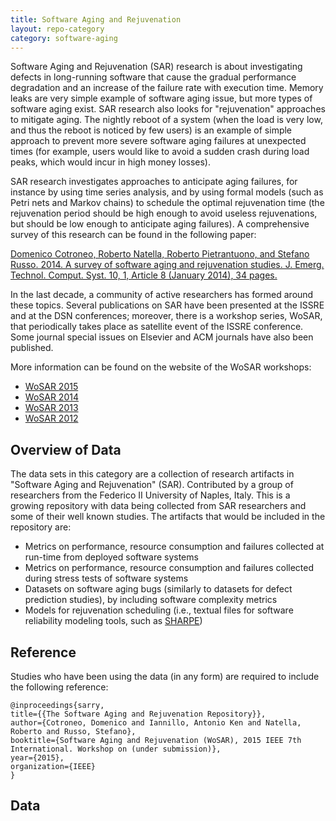 ```yaml
---
title: Software Aging and Rejuvenation
layout: repo-category
category: software-aging
---
```


Software Aging and Rejuvenation (SAR) research is about investigating defects in long-running software that cause the
gradual performance degradation and an increase of the failure rate with execution time.
Memory leaks are very simple example of software aging issue, but more types of software
aging exist. SAR research also looks for "rejuvenation" approaches to mitigate aging.
The nightly reboot of a system (when the load is very low, and thus the reboot is noticed by few users)
is an example of simple approach to prevent more severe software aging failures at unexpected times
(for example, users would like to avoid a sudden crash during load peaks, which would incur in high money losses).

SAR research investigates approaches to anticipate aging failures, for instance by using
time series analysis, and by using formal models (such as Petri nets and Markov chains) to schedule
the optimal rejuvenation time (the rejuvenation period should be high enough to avoid useless rejuvenations,
but should be low enough to anticipate aging failures). A comprehensive survey of this research
can be found in the following paper: 

[Domenico Cotroneo, Roberto Natella, Roberto Pietrantuono, and Stefano Russo. 2014. A survey of software aging and rejuvenation studies. J. Emerg. Technol. Comput. Syst. 10, 1, Article 8 (January 2014), 34 pages.](http://dl.acm.org/citation.cfm?id=2539117)

In the last decade, a community of active researchers has formed around these topics.
Several publications on SAR have been presented at the ISSRE and at the DSN conferences;
moreover, there is a workshop series, WoSAR, that periodically takes place as satellite event
of the ISSRE conference. Some journal special issues on Elsevier and ACM journals have also
been published. 

More information can be found on the website of the WoSAR workshops:

* [WoSAR 2015](https://sites.google.com/site/wosar2015/)
* [WoSAR 2014](https://sites.google.com/site/wosar2014/)
* [WoSAR 2013](https://sites.google.com/site/wosar2013/)
* [WoSAR 2012](https://sites.google.com/site/wosar2012/)

## Overview of Data

The data sets in this category are a collection of research artifacts in "Software Aging and Rejuvenation" (SAR). Contributed by a group of researchers from the Federico II University of Naples, Italy. This is a growing repository with data being collected from SAR researchers and some of their well known studies. The artifacts that would be included in the repository are:

- Metrics on performance, resource consumption and failures collected at run-time from deployed software systems
- Metrics on performance, resource consumption and failures collected during stress tests of software systems
- Datasets on software aging bugs (similarly to datasets for defect prediction studies), by including software complexity metrics
- Models for rejuvenation scheduling (i.e., textual files for software reliability modeling tools, such as [SHARPE](http://sharpe.pratt.duke.edu/))

## Reference
Studies who have been using the data (in any form) are required to include the following reference:
``` 
@inproceedings{sarry,
title={{The Software Aging and Rejuvenation Repository}},
author={Cotroneo, Domenico and Iannillo, Antonio Ken and Natella, Roberto and Russo, Stefano},
booktitle={Software Aging and Rejuvenation (WoSAR), 2015 IEEE 7th International. Workshop on (under submission)},
year={2015},
organization={IEEE}
}
```
## Data 

